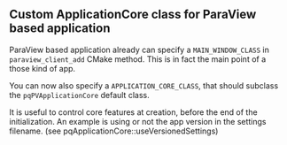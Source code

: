 ## Custom ApplicationCore class for ParaView based application

ParaView based application already can specify a `MAIN_WINDOW_CLASS`
in `paraview_client_add` CMake method. This is in fact the main point of a those kind of app.

You can now also specify a `APPLICATION_CORE_CLASS`, that should subclass
the `pqPVApplicationCore` default class.

It is useful to control core features at creation, before the end of the initialization.
An example is using or not the app version in the settings filename.
(see pqApplicationCore::useVersionedSettings)
